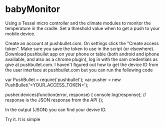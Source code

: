 # babyMonitor

Using a Tessel micro controller and the climate modules to monitor the temperature in the cradle. Set a threshold value when to get a push to your mobile device.

Create an account at pushbullet.com.
On settings click the "Create access token". Make sure you save the token to use in the script (or elsewhere).
Download pushbullet app on your phone or table (both android and iphone availiable, and also as a chrome plugin), log in with the sam credentials as give at pushbullet.com.
I haven't figured out how to get the device ID from the user interface at pushbullet.com but you can run the following code

var PushBullet = require('pushbullet');
var pusher = new PushBullet('<YOUR_ACCESS_TOKEN>');

pusher.devices(function(error, response) {
	console.log(response);  // response is the JSON response from the API
});

In the output (JSON) you can find your devive ID.

Try it. It is simple
